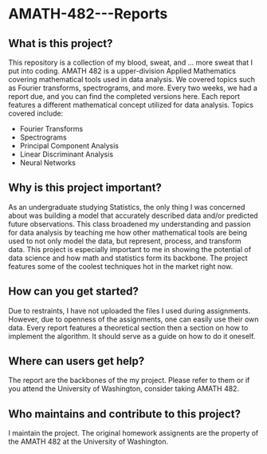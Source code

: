 # AMATH-482---Reports
## What is this project?
This repository is a collection of my blood, sweat, and ... more sweat that I put into coding. AMATH 482 is a upper-division Applied Mathematics covering mathematical tools used in data analysis. We covered topics such as Fourier transforms, spectrograms, and more. Every two weeks, we had a report due, and you can find the completed versions here. Each report features a different mathematical concept utilized for data analysis. Topics covered include:
* Fourier Transforms
* Spectrograms
* Principal Component Analysis
* Linear Discriminant Analysis
* Neural Networks


## Why is this project important?
As an undergraduate studying Statistics, the only thing I was concerned about was building a model that accurately described data and/or predicted future observations. This class broadened my understanding and passion for data analysis by teaching me how other mathematical tools are being used to not only model the data, but represent, process, and transform data. This project is especially important to me in showing the potential of data science and how math and statistics form its backbone. The project features some of the coolest techniques hot in the market right now.

## How can you get started?
Due to restraints, I have not uploaded the files I used during assignments. However, due to openness of the assignments, one can easily use their own data. Every report features a theoretical section then a section on how to implement the algorithm. It should serve as a guide on how to do it oneself. 

## Where can users get help?
The report are the backbones of the my project. Please refer to them or if you attend the University of Washington, consider taking AMATH 482.

## Who maintains and contribute to this project?
I maintain the project. The original homework assignents are the property of the AMATH 482 at the University of Washington. 
